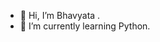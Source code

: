 - 👋 Hi, I’m Bhavyata .
- 🌱 I’m currently learning Python.



<!---
bhavyata077/bhavyata077 is a ✨ special ✨ repository because its `README.md` (this file) appears on your GitHub profile.
You can click the Preview link to take a look at your changes.
--->
